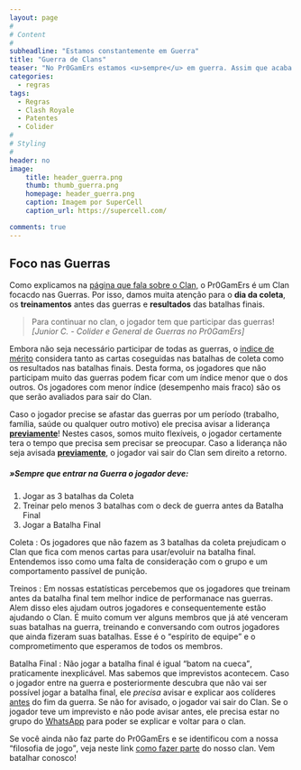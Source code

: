 ```yaml
---
layout: page
#
# Content
#
subheadline: "Estamos constantemente em Guerra"
title: "Guerra de Clans"
teaser: "No Pr0GamErs estamos <u>sempre</u> em guerra. Assim que acaba uma, começamos outra e assim por diante."
categories:
  - regras
tags:
  - Regras
  - Clash Royale
  - Patentes
  - Colider
#
# Styling
#
header: no
image:
    title: header_guerra.png
    thumb: thumb_guerra.png
    homepage: header_guerra.png
    caption: Imagem por SuperCell
    caption_url: https://supercell.com/

comments: true    
---
```


## Foco nas Guerras

Como explicamos na <a href="{{ site.url }}{{ site.baseurl }}/sobre" target="_blank">página que fala sobre o Clan,</a> o Pr0GamErs é um Clan focacdo nas Guerras. Por isso, damos muita atenção para o <strong>dia da coleta</strong>, os <strong>treinamentos</strong> antes das guerras e <strong>resultados</strong> das batalhas finais.
<br>

> <span class="teaser">Para continuar no clan, o jogador tem que participar das guerras!</span><cite>[Junior C. - Colider e General de Guerras no Pr0GamErs]</cite>

 Embora não seja necessário participar de todas as guerras, o <a href="{{ site.url }}{{ site.baseurl }}/regras/indice_de_merito" target="_blank">indice de mérito</a> considera tanto as cartas coseguidas nas batalhas de coleta como os resultados nas batalhas finais. Desta forma, os jogadores que não participam muito das guerras podem ficar com um índice menor que o dos outros. Os jogadores com menor índice (desempenho mais fraco) são os que serão avaliados para sair do Clan. <br>

Caso o jogador precise se afastar das guerras por um período (trabalho, família, saúde ou qualquer outro motivo) ele precisa avisar a liderança <strong><u>previamente</u></strong>! Nestes casos, somos muito flexíveis, o jogador certamente tera o tempo que precisa sem precisar se preocupar. Caso a liderança não seja avisada <strong><u>previamente</u></strong>, o jogador vai sair do Clan sem direito a retorno.


##### »Sempre que entrar na Guerra o jogador deve:

<ol>
  <li>Jogar as 3 batalhas da Coleta</li>
  <li>Treinar pelo menos 3 batalhas com o deck de guerra antes da Batalha Final</li>
  <li>Jogar a Batalha Final</li>
</ol>

Coleta
: Os jogadores que não fazem as 3 batalhas da coleta prejudicam o Clan que fica com menos cartas para usar/evoluir na batalha final. Entendemos isso como uma falta de consideração com o grupo e um comportamento passível de punição.

Treinos
: Em nossas estatísticas percebemos que os jogadores que treinam antes da batalha final tem melhor indice de performanace nas guerras. Alem disso eles ajudam outros jogadores e consequentemente estão ajudando o Clan. É muito comum ver alguns membros que já até venceram suas batalhas na guerra, treinando e conversando com outros jogadores que ainda fizeram suas batalhas. Esse é o <q>espírito de equipe</q> e o comprometimento que esperamos de todos os membros.

Batalha Final
: Não jogar a batalha final é igual <q>batom na cueca</q>, praticamente inexplicável. Mas sabemos que imprevistos acontecem. Caso o jogador entre na guerra e posteriormente descubra que não vai ser possível jogar a batalha final, ele <em>precisa</em> avisar e explicar aos colíderes <u>antes</u> do fim da guerra. Se não for avisado, o jogador vai sair do Clan. Se o jogador teve um imprevisto e não pode avisar antes, ele precisa estar no grupo do <a href="{{ site.url }}{{ site.baseurl }}/regras/grupo_no_whatsapp" target="_blank">WhatsApp</a> para poder se explicar e voltar para o clan.

Se você ainda não faz parte do Pr0GamErs e se identificou com a nossa <q>filosofia de jogo</q>, veja neste link <a href="{{ site.url }}{{ site.baseurl }}/regras/faca_parte_do_pr0gamers" target="_blank">como fazer parte</a> do nosso clan. Vem batalhar conosco!


